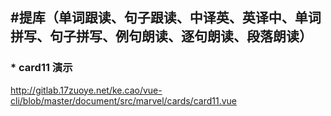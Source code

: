 ## #提库（单词跟读、句子跟读、中译英、英译中、单词拼写、句子拼写、例句朗读、逐句朗读、段落朗读）

###  * card11 演示

http://gitlab.17zuoye.net/ke.cao/vue-cli/blob/master/document/src/marvel/cards/card11.vue

